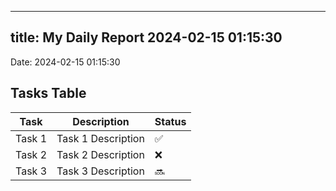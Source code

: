 
---
title: My Daily Report 2024-02-15 01:15:30
---

Date: 2024-02-15 01:15:30

## Tasks Table

| Task | Description | Status |
|------|-------------|--------|
| Task 1 | Task 1 Description | ✅ |
| Task 2 | Task 2 Description | ❌ |
| Task 3 | Task 3 Description | 🔜 |
